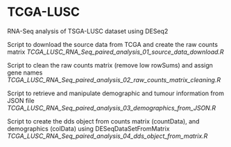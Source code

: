 # TCGA-LUSC
RNA-Seq analysis of TSGA-LUSC dataset using DESeq2

Script to download the source data from TCGA and create the raw counts matrix
*TCGA_LUSC_RNA_Seq_paired_analysis_01_source_data_download.R*

Script to clean the raw counts matrix (remove low rowSums) and assign gene names
*TCGA_LUSC_RNA_Seq_paired_analysis_02_raw_counts_matrix_cleaning.R*

Script to retrieve and manipulate demographic and tumour information from JSON file
*TCGA_LUSC_RNA_Seq_paired_analysis_03_demographics_from_JSON.R*

Script to create the dds object from counts matrix (countData), and demographics (colData) using DESeqDataSetFromMatrix
*TCGA_LUSC_RNA_Seq_paired_analysis_04_dds_object_from_matrix.R*
